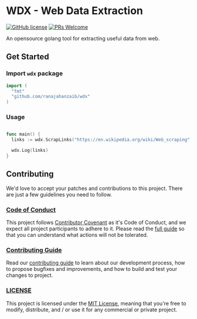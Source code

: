 # WDX - Web Data Extraction

[![GitHub license](https://img.shields.io/badge/license-MIT-blue.svg)](./LICENSE) [![PRs Welcome](https://img.shields.io/badge/PRs-welcome-brightgreen.svg)](./CONTRIBUTING.md)

An opensource golang tool for extracting useful data from web.

## Get Started

### Import `wdx` package

```go
import (
  "fmt"
  "github.com/ranajahanzaib/wdx"
)
```

### Usage

```go

func main() {
  links := wdx.ScrapLinks("https://en.wikipedia.org/wiki/Web_scraping", ".mw-parser-output")

  wdx.Log(links)
}

```

## Contributing

We'd love to accept your patches and contributions to this project. There are just a few guidelines you need to follow.

### [Code of Conduct](./CODE_OF_CONDUCT.md)

This project follows [Contributor Covenant](https://www.contributor-covenant.org/)
as it's Code of Conduct, and we expect all project participants to adhere to it.
Please read the [full guide](./CODE_OF_CONDUCT.md) so that you can understand
what actions will not be tolerated.

### [Contributing Guide](./CONTRIBUTING.md)

Read our [contributing guide](./CONTRIBUTING.md) to learn about our development process, how to propose bugfixes and improvements, and how to build and test your changes to project.

### [LICENSE](./LICENSE)

This project is licensed under the [MIT License](./LICENSE), meaning that you're free to modify, distribute, and / or use it for any commercial or private project.
